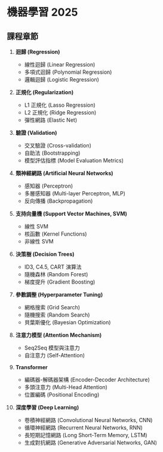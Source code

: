 # 機器學習 2025

## 課程章節

1.  **迴歸 (Regression)**
    *   線性迴歸 (Linear Regression)
    *   多項式迴歸 (Polynomial Regression)
    *   邏輯迴歸 (Logistic Regression)

2.  **正規化 (Regularization)**
    *   L1 正規化 (Lasso Regression)
    *   L2 正規化 (Ridge Regression)
    *   彈性網路 (Elastic Net)

3.  **驗證 (Validation)**
    *   交叉驗證 (Cross-validation)
    *   自助法 (Bootstrapping)
    *   模型評估指標 (Model Evaluation Metrics)

4.  **類神經網路 (Artificial Neural Networks)**
    *   感知器 (Perceptron)
    *   多層感知器 (Multi-layer Perceptron, MLP)
    *   反向傳播 (Backpropagation)

5.  **支持向量機 (Support Vector Machines, SVM)**
    *   線性 SVM
    *   核函數 (Kernel Functions)
    *   非線性 SVM

6.  **決策樹 (Decision Trees)**
    *   ID3, C4.5, CART 演算法
    *   隨機森林 (Random Forest)
    *   梯度提升 (Gradient Boosting)

7.  **參數調整 (Hyperparameter Tuning)**
    *   網格搜索 (Grid Search)
    *   隨機搜索 (Random Search)
    *   貝葉斯優化 (Bayesian Optimization)

8.  **注意力模型 (Attention Mechanism)**
    *   Seq2Seq 模型與注意力
    *   自注意力 (Self-Attention)

9.  **Transformer**
    *   編碼器-解碼器架構 (Encoder-Decoder Architecture)
    *   多頭注意力 (Multi-Head Attention)
    *   位置編碼 (Positional Encoding)

10. **深度學習 (Deep Learning)**
    *   卷積神經網路 (Convolutional Neural Networks, CNN)
    *   循環神經網路 (Recurrent Neural Networks, RNN)
    *   長短期記憶網路 (Long Short-Term Memory, LSTM)
    *   生成對抗網路 (Generative Adversarial Networks, GAN)